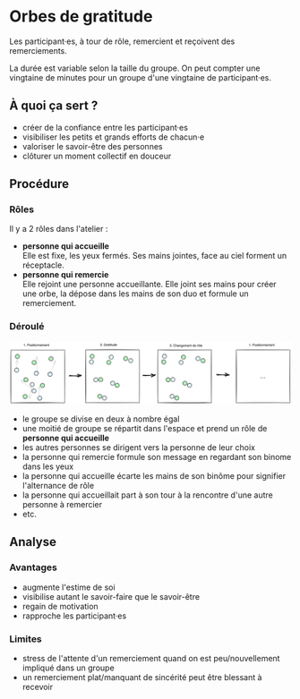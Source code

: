 # Orbes de gratitude

Les participant·es, à tour de rôle, remercient et reçoivent des remerciements.

La durée est variable selon la taille du groupe. On peut compter une vingtaine de minutes pour un groupe d'une vingtaine de participant·es.

## À quoi ça sert ?

- créer de la confiance entre les participant·es
- visibiliser les petits et grands efforts de chacun·e
- valoriser le savoir-être des personnes
- clôturer un moment collectif en douceur

## Procédure


### Rôles

Il y a 2 rôles dans l'atelier :
- **personne qui accueille**\
  Elle est fixe, les yeux fermés. Ses mains jointes, face au ciel forment un réceptacle.
- **personne qui remercie**\
  Elle rejoint une personne accueillante. Elle joint ses mains pour créer une orbe, la dépose dans les mains de son duo et formule un remerciement.

### Déroulé

<!-- source https://excalidraw.com/#json=F-4JLI-hV4dlh9_218kor,Bi09ypdf3DPuMskQGVbiMg -->
![Schéma de déroulé](../media/orbes_gratitude.png)

- le groupe se divise en deux à nombre égal
- une moitié de groupe se répartit dans l'espace et prend un rôle de **personne qui accueille**
- les autres personnes se dirigent vers la personne de leur choix
- la personne qui remercie formule son message en regardant son binome dans les yeux
- la personne qui accueille écarte les mains de son binôme pour signifier l'alternance de rôle
- la personne qui accueillait part à son tour à la rencontre d'une autre personne à remercier
- etc.
  

## Analyse

### Avantages

- augmente l'estime de soi
- visibilise autant le savoir-faire que le savoir-être
- regain de motivation
- rapproche les participant·es

### Limites

- stress de l'attente d'un remerciement quand on est peu/nouvellement impliqué dans un groupe
- un remerciement plat/manquant de sincérité peut être blessant à recevoir
